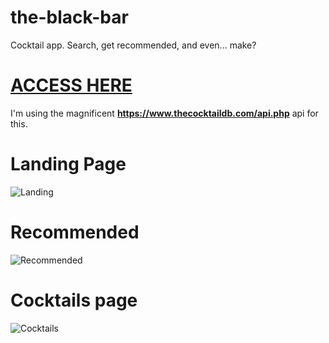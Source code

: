 # the-black-bar
Cocktail app. Search, get recommended, and even... make?
<h1><a href="https://shoeslace911.github.io/the-black-bar/">ACCESS HERE</a></h1>


I'm using the magnificent <strong>https://www.thecocktaildb.com/api.php</strong> api for this.

<h1>Landing Page</h1>

![Landing](https://github.com/shoeslace911/the-black-bar/assets/98511262/cdc08565-b1da-420d-abdd-ab0b79cc6bfb)

<h1>Recommended</h1>

![Recommended](https://github.com/shoeslace911/the-black-bar/assets/98511262/1aa987c9-3408-4dc1-9483-fc32ad274329)

<h1>Cocktails page</h1>

![Cocktails](https://github.com/shoeslace911/the-black-bar/assets/98511262/5d256483-2b83-48f5-910e-7f4a07ca8ba2)

